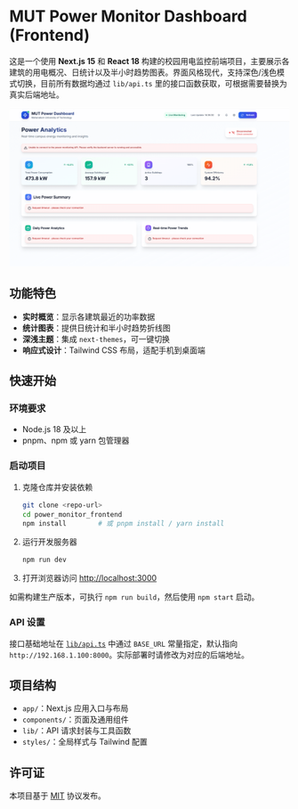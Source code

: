 # MUT Power Monitor Dashboard (Frontend)

这是一个使用 **Next.js 15** 和 **React 18** 构建的校园用电监控前端项目，主要展示各建筑的用电概况、日统计以及半小时趋势图表。界面风格现代，支持深色/浅色模式切换，目前所有数据均通过 `lib/api.ts` 里的接口函数获取，可根据需要替换为真实后端地址。

![image-20250624143619393](./assets/image-20250624143619393.png)

## 功能特色

- **实时概览**：显示各建筑最近的功率数据
- **统计图表**：提供日统计和半小时趋势折线图
- **深浅主题**：集成 `next-themes`，可一键切换
- **响应式设计**：Tailwind CSS 布局，适配手机到桌面端

## 快速开始

### 环境要求
- Node.js 18 及以上
- pnpm、npm 或 yarn 包管理器

### 启动项目
1. 克隆仓库并安装依赖
   ```bash
   git clone <repo-url>
   cd power_monitor_frontend
   npm install        # 或 pnpm install / yarn install
   ```
2. 运行开发服务器
   ```bash
   npm run dev
   ```
3. 打开浏览器访问 [http://localhost:3000](http://localhost:3000)

如需构建生产版本，可执行 `npm run build`，然后使用 `npm start` 启动。

### API 设置
接口基础地址在 [`lib/api.ts`](lib/api.ts) 中通过 `BASE_URL` 常量指定，默认指向 `http://192.168.1.100:8000`。实际部署时请修改为对应的后端地址。

## 项目结构

- `app/`：Next.js 应用入口与布局
- `components/`：页面及通用组件
- `lib/`：API 请求封装与工具函数
- `styles/`：全局样式与 Tailwind 配置

## 许可证

本项目基于 [MIT](LICENSE) 协议发布。
